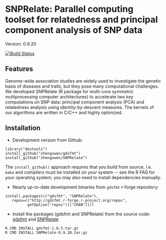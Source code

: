 SNPRelate: Parallel computing toolset for relatedness and principal component analysis of SNP data
===

Version: 0.9.20

[![Build Status](https://travis-ci.org/zhengxwen/SNPRelate.png)](https://travis-ci.org/zhengxwen/SNPRelate)


## Features

Genome-wide association studies are widely used to investigate the genetic basis of diseases and traits, but they pose many computational challenges. We developed SNPRelate (R package for multi-core symmetric multiprocessing computer architectures) to accelerate two key computations on SNP data: principal component analysis (PCA) and relatedness analysis using identity-by-descent measures. The kernels of our algorithms are written in C/C++ and highly optimized.

## Installation

* Development version from Github:
```
library("devtools")
install_github("zhengxwen/gdsfmt")
install_github("zhengxwen/SNPRelate")
```
The `install_github()` approach requires that you build from source, i.e. `make` and compilers must be installed on your system -- see the R FAQ for your operating system; you may also need to install dependencies manually.
* Nearly up-to-date development binaries from `gdsfmt` r-forge repository:
```
install.packages(c("gdsfmt", "SNPRelate"),
   repos=c("http://gdsfmt.r-forge.r-project.org/repos",
          getOption("repos")[["CRAN"]]))
```

* Install the packages (gdsfmt and SNPRelate) from the source code:
[gdsfmt](http://codeload.github.com/zhengxwen/gdsfmt/tar.gz/v1.0.5)
and
[SNPRelate](http://codeload.github.com/zhengxwen/SNPRelate/tar.gz/v0.9.20)
```
R CMD INSTALL gdsfmt-1.0.5.tar.gz
R CMD INSTALL SNPRelate-0.9.20.tar.gz
```

